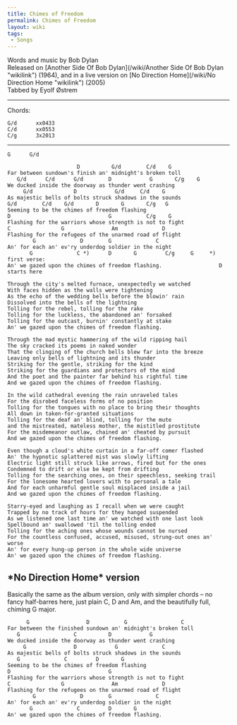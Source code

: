 ```yaml
---
title: Chimes of Freedom
permalink: Chimes of Freedom
layout: wiki
tags:
 - Songs
---
```


Words and music by Bob Dylan  
Released on [Another Side Of Bob
Dylan](/wiki/Another Side Of Bob Dylan "wikilink") (1964), and in a live
version on [No Direction Home](/wiki/No Direction Home "wikilink") (2005)  
Tabbed by Eyolf Østrem

* * * * *

Chords:

    G/d      xx0433
    C/d      xx0553
    C/g      3x2013

* * * * *

    G      G/d

                          D          G/d        C/d    G
    Far between sundown's finish an' midnight's broken toll
       G/d      C/d      G/d        D            G       C/g    G
    We ducked inside the doorway as thunder went crashing
         G/d             D            G/d     C/d    G
    As majestic bells of bolts struck shadows in the sounds
    G/d        C/d    G/d       D       G       C/g   G
    Seeming to be the chimes of freedom flashing
    D                               G           C/g    G
    Flashing for the warriors whose strength is not to fight
    C                G               Am              D
    Flashing for the refugees of the unarmed road of flight
            G              D        G              C
    An' for each an' ev'ry underdog soldier in the night
           G              C *)      D       G         C/g     G     *) first verse:
    An' we gazed upon the chimes of freedom flashing.                  D starts here

    Through the city's melted furnace, unexpectedly we watched
    With faces hidden as the walls were tightening
    As the echo of the wedding bells before the blowin' rain
    Dissolved into the bells of the lightning
    Tolling for the rebel, tolling for the rake
    Tolling for the luckless, the abandoned an' forsaked
    Tolling for the outcast, burnin' constantly at stake
    An' we gazed upon the chimes of freedom flashing.

    Through the mad mystic hammering of the wild ripping hail
    The sky cracked its poems in naked wonder
    That the clinging of the church bells blew far into the breeze
    Leaving only bells of lightning and its thunder
    Striking for the gentle, striking for the kind
    Striking for the guardians and protectors of the mind
    And the poet and the painter far behind his rightful time
    And we gazed upon the chimes of freedom flashing.

    In the wild cathedral evening the rain unraveled tales
    For the disrobed faceless forms of no position
    Tolling for the tongues with no place to bring their thoughts
    All down in taken-for-granted situations
    Tolling for the deaf an' blind, tolling for the mute
    and the mistreated, mateless mother, the mistitled prostitute
    For the misdemeanor outlaw, chained an' cheated by pursuit
    And we gazed upon the chimes of freedom flashing.

    Even though a cloud's white curtain in a far-off comer flashed
    An' the hypnotic splattered mist was slowly lifting
    Electric light still struck like arrows, fired but for the ones
    Condemned to drift or else be kept from drifting
    Tolling for the searching ones, on their speechless, seeking trail
    For the lonesome hearted lovers with to personal a tale
    And for each unharmful gentle soul misplaced inside a jail
    And we gazed upon the chimes of freedom flashing.

    Starry-eyed and laughing as I recall when we were caught
    Trapped by no track of hours for they hanged suspended
    As we listened one last time an' we watched with one last look
    Spellbound an' swallowed 'til the tolling ended
    Tolling for the aching ones whose wounds cannot be nursed
    For the countless confused, accused, misused, strung-out ones an' worse
    An' for every hung-up person in the whole wide universe
    An' we gazed upon the chimes of freedom flashing.

<h2 class="songversion">
*No Direction Home* version

</h2>
Basically the same as the album version, only with simpler chords – no
fancy half-barres here, just plain C, D and Am, and the beautifully
full, chiming G major.

          G                  D           G                 C
    Far between the finished sundown an' midnight's broken toll
       G                 C          D            G
    We ducked inside the doorway as thunder went crashing
         G               D            G              C
    As majestic bells of bolts struck shadows in the sounds
       G              C         D       G
    Seeming to be the chimes of freedom flashing
    D                               G
    Flashing for the warriors whose strength is not to fight
    C                G               Am              D
    Flashing for the refugees on the unarmed road of flight
            G              D        G              C
    An' for each an' ev'ry underdog soldier in the night
           G              C         D       G
    An' we gazed upon the chimes of freedom flashing.
